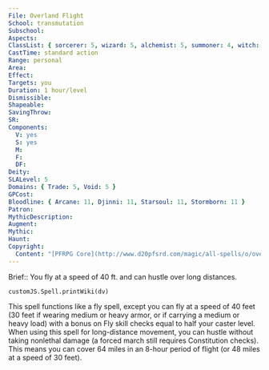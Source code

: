 ```yaml
---
File: Overland Flight
School: transmutation
Subschool: 
Aspects: 
ClassList: { sorcerer: 5, wizard: 5, alchemist: 5, summoner: 4, witch: 5, magus: 5, shaman: 5, occultist: 5, psychic: 5, spiritualist: 5, unchained summoner: 5 }
CastTime: standard action
Range: personal
Area: 
Effect: 
Targets: you
Duration: 1 hour/level
Dismissible: 
Shapeable: 
SavingThrow: 
SR: 
Components:
  V: yes
  S: yes
  M: 
  F: 
  DF: 
Deity: 
SLALevel: 5
Domains: { Trade: 5, Void: 5 }
GPCost: 
Bloodline: { Arcane: 11, Djinni: 11, Starsoul: 11, Stormborn: 11 }
Patron: 
MythicDescription: 
Augment: 
Mythic: 
Haunt: 
Copyright:
  Content: "[PFRPG Core](http://www.d20pfsrd.com/magic/all-spells/o/overland-flight)"
---
```

Brief:: You fly at a speed of 40 ft. and can hustle over long distances.

```dataviewjs
customJS.Spell.printWiki(dv)
```

This spell functions like a fly spell, except you can fly at a speed of 40 feet (30 feet if wearing medium or heavy armor, or if carrying a medium or heavy load) with a bonus on Fly skill checks equal to half your caster level. When using this spell for long-distance movement, you can hustle without taking nonlethal damage (a forced march still requires Constitution checks). This means you can cover 64 miles in an 8-hour period of flight (or 48 miles at a speed of 30 feet).
